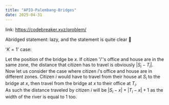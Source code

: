 ```yaml
---
title: "APIO-Palembang-Bridges"
date: 2025-04-31
---
```


link: https://codebreaker.xyz/problem/ 

Abridged statement: lazy, and the statement is quite clear 🤡

'$K=1$' case:  


Let the position of the bridge be $x$.
If citizen '$i$''s office and house are in the same zone, the distance that citizen has to travel is obviously $|S_i-T_i|$.  
Now let us consider the case where citizen $i$'s office and house are in different zones. 
Citizen $i$ would have to travel from their house at $S_i$ to the bridge at $x$, then travel from the bridge at $x$ to their office at $T_i$.  
As such the distance traveled by citizen $i$ will be $|S_i-x|+|T_i-x|+1$ as the width of the river is equal to $1$ too.



